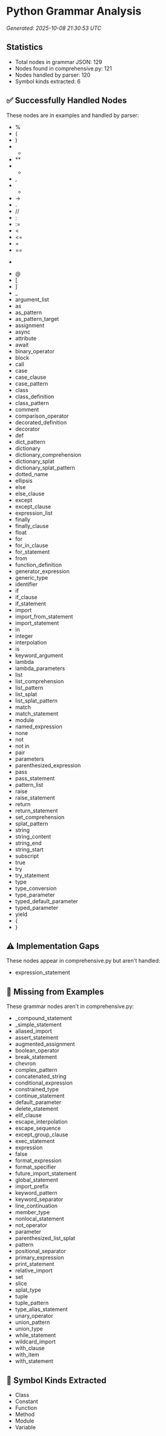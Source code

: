 # Python Grammar Analysis

*Generated: 2025-10-08 21:30:53 UTC*

## Statistics
- Total nodes in grammar JSON: 129
- Nodes found in comprehensive.py: 121
- Nodes handled by parser: 120
- Symbol kinds extracted: 6

## ✅ Successfully Handled Nodes
These nodes are in examples and handled by parser:
- %
- (
- )
- *
- **
- +
- ,
- -
- ->
- .
- //
- :
- :=
- <
- <=
- =
- ==
- >
- @
- [
- ]
- _
- argument_list
- as
- as_pattern
- as_pattern_target
- assignment
- async
- attribute
- await
- binary_operator
- block
- call
- case
- case_clause
- case_pattern
- class
- class_definition
- class_pattern
- comment
- comparison_operator
- decorated_definition
- decorator
- def
- dict_pattern
- dictionary
- dictionary_comprehension
- dictionary_splat
- dictionary_splat_pattern
- dotted_name
- ellipsis
- else
- else_clause
- except
- except_clause
- expression_list
- finally
- finally_clause
- float
- for
- for_in_clause
- for_statement
- from
- function_definition
- generator_expression
- generic_type
- identifier
- if
- if_clause
- if_statement
- import
- import_from_statement
- import_statement
- in
- integer
- interpolation
- is
- keyword_argument
- lambda
- lambda_parameters
- list
- list_comprehension
- list_pattern
- list_splat
- list_splat_pattern
- match
- match_statement
- module
- named_expression
- none
- not
- not in
- pair
- parameters
- parenthesized_expression
- pass
- pass_statement
- pattern_list
- raise
- raise_statement
- return
- return_statement
- set_comprehension
- splat_pattern
- string
- string_content
- string_end
- string_start
- subscript
- true
- try
- try_statement
- type
- type_conversion
- type_parameter
- typed_default_parameter
- typed_parameter
- yield
- {
- }

## ⚠️ Implementation Gaps
These nodes appear in comprehensive.py but aren't handled:
- expression_statement

## 📝 Missing from Examples
These grammar nodes aren't in comprehensive.py:
- _compound_statement
- _simple_statement
- aliased_import
- assert_statement
- augmented_assignment
- boolean_operator
- break_statement
- chevron
- complex_pattern
- concatenated_string
- conditional_expression
- constrained_type
- continue_statement
- default_parameter
- delete_statement
- elif_clause
- escape_interpolation
- escape_sequence
- except_group_clause
- exec_statement
- expression
- false
- format_expression
- format_specifier
- future_import_statement
- global_statement
- import_prefix
- keyword_pattern
- keyword_separator
- line_continuation
- member_type
- nonlocal_statement
- not_operator
- parameter
- parenthesized_list_splat
- pattern
- positional_separator
- primary_expression
- print_statement
- relative_import
- set
- slice
- splat_type
- tuple
- tuple_pattern
- type_alias_statement
- unary_operator
- union_pattern
- union_type
- while_statement
- wildcard_import
- with_clause
- with_item
- with_statement

## 🎯 Symbol Kinds Extracted
- Class
- Constant
- Function
- Method
- Module
- Variable

